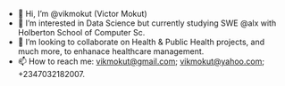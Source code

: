 - 👋 Hi, I’m @vikmokut (Victor Mokut)
- 👀 I’m interested in Data Science but currently studying SWE @alx with Holberton School of Computer Sc.
- 💞️ I’m looking to collaborate on Health & Public Health projects, and much more, to enhanace healthcare management.
- 📫 How to reach me: vikmokut@gmail.com; vikmokut@yahoo.com; +2347032182007.

<!---
vikmokut/vikmokut is a ✨ special ✨ repository because its `README.md` (this file) appears on your GitHub profile.
You can click the Preview link to take a look at your changes.
--->
